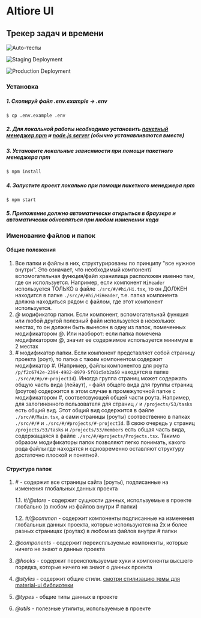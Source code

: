 # Altiore UI

## Трекер задач и времени

![Auto-тесты](https://github.com//altiore/altiore.ui/workflows/CI/badge.svg)

![Staging Deployment](https://github.com//altiore/altiore.ui/workflows/Staging%20Deployment/badge.svg)

![Production Deployment](https://github.com//altiore/altiore.ui/workflows/Production%20Deployment/badge.svg)

### Установка

##### 1. Скопируй файл .env.example -> .env

```bash
$ cp .env.example .env
```

##### 2. Для локальной работы необходимо установить [пакетный менеджер npm](https://www.npmjs.com/get-npm) и [node.js server](https://nodejs.org/en/) (обычно устанавливаются вместе)

##### 3. Установите локальные зависимости при помощи пакетного менеджера npm

```bash
$ npm install
```

##### 4. Запустите проект локально при помощи пакетного менеджера npm

```bash
$ npm start
```

##### 5. Приложение должно автоматически открыться в браузере и автоматически обновляться при любом изменении кода

### Именование файлов и папок

#### Общие положения

1. Все папки и файлы в них, структурированы по принципу "все нужное внутри". Это означает, что необходимый компонент/вспомогательная функция/файл хранилища расположен именно там, где он используется. Например, если компонент `HiHeader` используется ТОЛЬКО в файле `./src/#/#hi/Hi.tsx`, то он ДОЛЖЕН находится в папке `./src/#/#hi/HiHeader`, т.е. папка компонента должна находиться рядом с файлом, где этот компонент используется.
2. _@_ модификатор папки. Если компонент, вспомогательнай функция или любой другой полезный файл используется в нескольких местах, то он должен быть вынесен в одну из папок, помеченных модификатором _@_. Или наоборот: если папка помечена модификатором _@_, значит ее содержимое используется минимум в 2 местах
3. _#_ модификатор папки. Если компонент представляет собой страницу проекта (роут), то папка с таким компонентом содержит модификатор _#_. (Например, файлы компонентов для роута `/p/f2c6742e-2394-4982-8979-5f01c5ab2a50` находятся в папке `./src/#/#p/#-projectId`). Иногда группа страниц может содержать общую часть вида (лейаут), - файл общего вида для группы страниц (роутов) содержится в этом случае в промежуточной папке c модификатором _#_, соответсвующей общей части роута. Например, для залогиненного пользователя для страниц `/` и `/projects/53/tasks` есть общий вид. Этот общий вид содержится в файле `./src/#/Main.tsx`, а сами страницы (роуты) соотвественно в папках `./src/#/#` и `./src/#/#projects/#-projectId`. В свою очередь у страниц `/projects/53/tasks` и `/projects/53/members` есть общая часть вида, содержащаяся в файле `./src/#/#projects/Projects.tsx`. Такимо образом модификаторы папок позволяют легко понимать, какого рода файлы где находятся и одновременно оставляют структуру достаточно плоской и понятной.

#### Структура папок

1. _#_ - содержит все страницы сайта (роуты), подписанные на изменения глобальных данных проекта

   1.1. _#/@store_ - содержит сущности данных, используемые в проекте глобально (в любом из файлов внутри _#_ папки)

   1.2. _#/@common_ - содержит компоненты подписанные на изменения глобальных данных проекта, которые используются на 2х и более разных страницах (роутах) в любом из файлов внутри _#_ папки

2. _@components_ - содержит переиспльзуемые компоненты, которые ничего не знают о данных проекта
3. _@hooks_ - содержит переиспользуемые хуки и компоненты высшего порядка, которые ничего не знают о данных проекта
4. _@styles_ - содержит общие стили. [смотри стилизацию темы для material-ui библиотеки](https://material-ui.com/customization/theming/)
5. _@types_ - общие типы данных в проекте
6. _@utils_ - полезные утилиты, используемые в проекте
